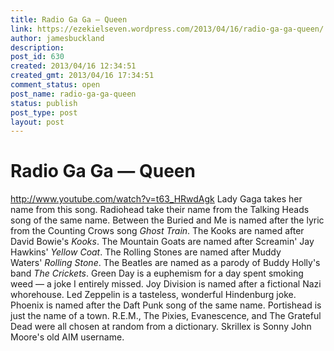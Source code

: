 ```yaml
---
title: Radio Ga Ga — Queen
link: https://ezekielseven.wordpress.com/2013/04/16/radio-ga-ga-queen/
author: jamesbuckland
description: 
post_id: 630
created: 2013/04/16 12:34:51
created_gmt: 2013/04/16 17:34:51
comment_status: open
post_name: radio-ga-ga-queen
status: publish
post_type: post
layout: post
---
```


# Radio Ga Ga — Queen

http://www.youtube.com/watch?v=t63_HRwdAgk Lady Gaga takes her name from this song. Radiohead take their name from the Talking Heads song of the same name. Between the Buried and Me is named after the lyric from the Counting Crows song _Ghost Train_. The Kooks are named after David Bowie's _Kooks_. The Mountain Goats are named after Screamin' Jay Hawkins' _Yellow Coat_. The Rolling Stones are named after Muddy Waters' _Rolling Stone_. The Beatles are named as a parody of Buddy Holly's band _The Crickets_. Green Day is a euphemism for a day spent smoking weed — a joke I entirely missed. Joy Division is named after a fictional Nazi whorehouse. Led Zeppelin is a tasteless, wonderful Hindenburg joke. Phoenix is named after the Daft Punk song of the same name. Portishead is just the name of a town. R.E.M., The Pixies, Evanescence, and The Grateful Dead were all chosen at random from a dictionary. Skrillex is Sonny John Moore's old AIM username.
